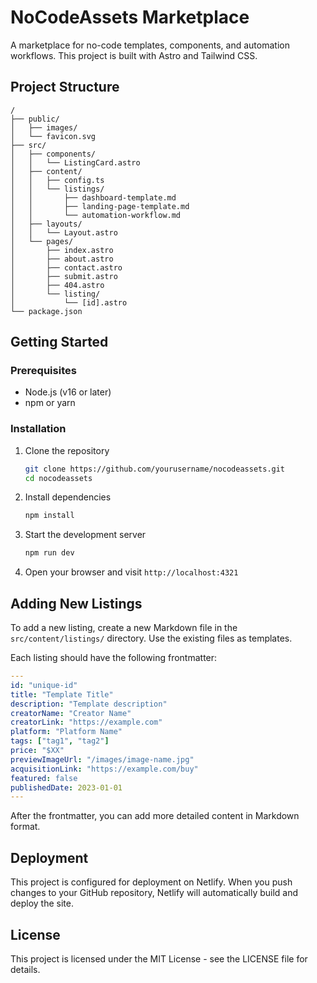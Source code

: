 # NoCodeAssets Marketplace

A marketplace for no-code templates, components, and automation workflows. This project is built with Astro and Tailwind CSS.

## Project Structure

```
/
├── public/
│   ├── images/
│   └── favicon.svg
├── src/
│   ├── components/
│   │   └── ListingCard.astro
│   ├── content/
│   │   ├── config.ts
│   │   └── listings/
│   │       ├── dashboard-template.md
│   │       ├── landing-page-template.md
│   │       └── automation-workflow.md
│   ├── layouts/
│   │   └── Layout.astro
│   └── pages/
│       ├── index.astro
│       ├── about.astro
│       ├── contact.astro
│       ├── submit.astro
│       ├── 404.astro
│       └── listing/
│           └── [id].astro
└── package.json
```

## Getting Started

### Prerequisites

- Node.js (v16 or later)
- npm or yarn

### Installation

1. Clone the repository
   ```bash
   git clone https://github.com/yourusername/nocodeassets.git
   cd nocodeassets
   ```

2. Install dependencies
   ```bash
   npm install
   ```

3. Start the development server
   ```bash
   npm run dev
   ```

4. Open your browser and visit `http://localhost:4321`

## Adding New Listings

To add a new listing, create a new Markdown file in the `src/content/listings/` directory. Use the existing files as templates.

Each listing should have the following frontmatter:

```yaml
---
id: "unique-id"
title: "Template Title"
description: "Template description"
creatorName: "Creator Name"
creatorLink: "https://example.com"
platform: "Platform Name"
tags: ["tag1", "tag2"]
price: "$XX"
previewImageUrl: "/images/image-name.jpg"
acquisitionLink: "https://example.com/buy"
featured: false
publishedDate: 2023-01-01
---
```

After the frontmatter, you can add more detailed content in Markdown format.

## Deployment

This project is configured for deployment on Netlify. When you push changes to your GitHub repository, Netlify will automatically build and deploy the site.

## License

This project is licensed under the MIT License - see the LICENSE file for details.